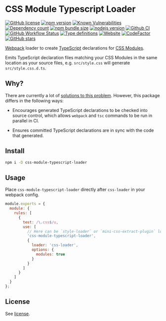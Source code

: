 # CSS Module Typescript Loader

[![GitHub license](https://img.shields.io/npm/l/css-module-typescript-loader)](https://github.com/webbestmaster/css-module-typescript-loader/blob/master/license)
[![npm version](https://img.shields.io/npm/v/css-module-typescript-loader.svg)](https://www.npmjs.com/package/css-module-typescript-loader)
[![Known Vulnerabilities](https://snyk.io/test/github/webbestmaster/css-module-typescript-loader/badge.svg)](https://snyk.io/test/github/webbestmaster/css-module-typescript-loader)
[![Dependency count](https://badgen.net/bundlephobia/dependency-count/css-module-typescript-loader)](https://libraries.io/npm/css-module-typescript-loader)
[![npm bundle size](https://img.shields.io/bundlephobia/minzip/css-module-typescript-loader)](https://bundlephobia.com/package/css-module-typescript-loader)
[![nodejs version](https://img.shields.io/node/v/css-module-typescript-loader)](https://nodejs.org/en/docs)
[![Github CI](https://github.com/webbestmaster/css-module-typescript-loader/actions/workflows/github-ci.yml/badge.svg)](https://github.com/webbestmaster/css-module-typescript-loader/actions/workflows/github-ci.yml)
[![GitHub Workflow Status](https://img.shields.io/github/actions/workflow/status/webbestmaster/css-module-typescript-loader/github-ci.yml)](https://github.com/webbestmaster/css-module-typescript-loader/actions/workflows/github-ci.yml)
[![Type definitions](https://img.shields.io/npm/types/css-module-typescript-loader)](https://www.typescriptlang.org)
[![Website](https://img.shields.io/website?url=https://github.com/webbestmaster/css-module-typescript-loader)](https://github.com/webbestmaster/css-module-typescript-loader)
[![CodeFactor](https://www.codefactor.io/repository/github/webbestmaster/css-module-typescript-loader/badge)](https://www.codefactor.io/repository/github/webbestmaster/css-module-typescript-loader)
[![GitHub stars](https://img.shields.io/github/stars/webbestmaster/css-module-typescript-loader?style=social)](https://github.com/webbestmaster/css-module-typescript-loader)

<!--
[![codecov](https://codecov.io/gh/webbestmaster/css-module-typescript-loader/branch/master/graph/badge.svg)](https://codecov.io/gh/webbestmaster/css-module-typescript-loader)
[![Package Quality](https://packagequality.com/shield/css-module-typescript-loader.svg)](https://packagequality.com/#?package=css-module-typescript-loader)
[![Libraries.io dependency status for GitHub repo](https://img.shields.io/librariesio/github/webbestmaster/css-module-typescript-loader)](https://libraries.io/npm/css-module-typescript-loader)
-->

[Webpack](https://webpack.js.org/) loader to create [TypeScript](https://www.typescriptlang.org/) declarations for [CSS Modules](https://github.com/css-modules/css-modules).

Emits TypeScript declaration files matching your CSS Modules in the same location as your source files, e.g. `src/style.css` will generate `src/style.css.d.ts`.

## Why?

There are currently a lot of [solutions to this problem](https://www.npmjs.com/search?q=css%20module%20typescript%20loader). However, this package differs in the following ways:

- Encourages generated TypeScript declarations to be checked into source control, which allows `webpack` and `tsc` commands to be run in parallel in CI.

- Ensures committed TypeScript declarations are in sync with the code that generated.

## Install

```bash
npm i -D css-module-typescript-loader
```

## Usage

Place `css-module-typescript-loader` directly after `css-loader` in your webpack config.

```js
module.exports = {
  module: {
    rules: [
      {
        test: /\.css$/u,
        use: [
          // Here can be `style-loader` or `mini-css-extract-plugin` loader before `css-module-typescript-loader`
          'css-module-typescript-loader',
          {
            loader: 'css-loader',
            options: {
              modules: true
            }
          }
        ]
      }
    ]
  }
};
```

## License

See [license](license).

